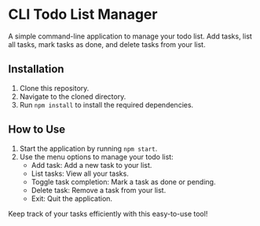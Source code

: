 # CLI Todo List Manager

A simple command-line application to manage your todo list. Add tasks, list all tasks, mark tasks as done, and delete tasks from your list.

## Installation

1. Clone this repository.
2. Navigate to the cloned directory.
3. Run `npm install` to install the required dependencies.

## How to Use

1. Start the application by running `npm start`.
2. Use the menu options to manage your todo list:
   - Add task: Add a new task to your list.
   - List tasks: View all your tasks.
   - Toggle task completion: Mark a task as done or pending.
   - Delete task: Remove a task from your list.
   - Exit: Quit the application.

Keep track of your tasks efficiently with this easy-to-use tool!
